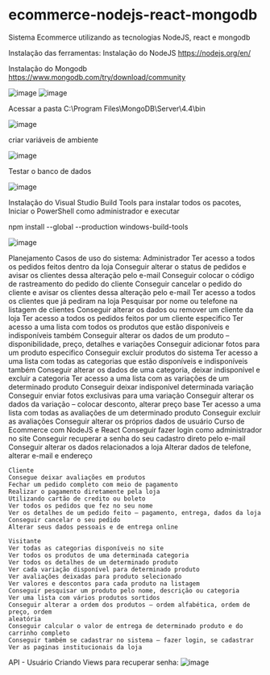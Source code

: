 # ecommerce-nodejs-react-mongodb
Sistema Ecommerce utilizando as tecnologias NodeJS, react e mongodb

Instalação das ferramentas:
  Instalação do NodeJS 
    https://nodejs.org/en/ 

Instalação do Mongodb 
  https://www.mongodb.com/try/download/community 

  ![image](https://user-images.githubusercontent.com/3227100/113346746-a1e49400-930a-11eb-84c5-cee33ba3b795.png)
  ![image](https://user-images.githubusercontent.com/3227100/113346785-af018300-930a-11eb-90f2-c9758e2eb6aa.png)

  Acessar a pasta C:\Program Files\MongoDB\Server\4.4\bin 
  
  ![image](https://user-images.githubusercontent.com/3227100/113346893-d0fb0580-930a-11eb-98e5-7e1da71e0dcb.png)

  criar variáveis de ambiente
  
  ![image](https://user-images.githubusercontent.com/3227100/113346965-e6702f80-930a-11eb-9415-8c510f6f12ac.png)
  
  Testar o banco de dados
  
  ![image](https://user-images.githubusercontent.com/3227100/113347105-10c1ed00-930b-11eb-8ee1-c56c97d93daf.png)

  Instalação do Visual Studio Build Tools para instalar todos os pacotes, Iniciar o PowerShell como administrador e executar 

  npm install --global --production windows-build-tools 
  
  ![image](https://user-images.githubusercontent.com/3227100/113347391-7dd58280-930b-11eb-84e2-92e0a140745f.png)

  
Planejamento
  Casos de uso do sistema:
    Administrador
    Ter acesso a todos os pedidos feitos dentro da loja
    Conseguir alterar o status de pedidos e avisar os clientes dessa alteração pelo e-mail
    Conseguir colocar o código de rastreamento do pedido do cliente
    Conseguir cancelar o pedido do cliente e avisar os clientes dessa alteração pelo e-mail
    Ter acesso a todos os clientes que já pediram na loja
    Pesquisar por nome ou telefone na listagem de clientes
    Conseguir alterar os dados ou remover um cliente da loja
    Ter acesso a todos os pedidos feitos por um cliente especifico
    Ter acesso a uma lista com todos os produtos que estão disponíveis e indisponíveis
    também
    Conseguir alterar os dados de um produto – disponibilidade, preço, detalhes e variações
    Conseguir adicionar fotos para um produto especifico
    Conseguir excluir produtos do sistema
    Ter acesso a uma lista com todas as categorias que estão disponíveis e indisponíveis
    também
    Conseguir alterar os dados de uma categoria, deixar indisponível e excluir a categoria
    Ter acesso a uma lista com as variações de um determinado produto
    Conseguir deixar indisponível determinada variação
    Conseguir enviar fotos exclusivas para uma variação
    Conseguir alterar os dados da variação – colocar desconto, alterar preço base
    Ter acesso a uma lista com todas as avaliações de um determinado produto
    Conseguir excluir as avaliações
    Conseguir alterar os próprios dados de usuário
    Curso de Ecommerce com NodeJS e React
    Conseguir fazer login como administrador no site
    Conseguir recuperar a senha do seu cadastro direto pelo e-mail
    Conseguir alterar os dados relacionados a loja
    Alterar dados de telefone, alterar e-mail e endereço
    
    Cliente
    Consegue deixar avaliações em produtos
    Fechar um pedido completo com meio de pagamento
    Realizar o pagamento diretamente pela loja
    Utilizando cartão de credito ou boleto
    Ver todos os pedidos que fez no seu nome
    Ver os detalhes de um pedido feito – pagamento, entrega, dados da loja
    Conseguir cancelar o seu pedido
    Alterar seus dados pessoais e de entrega online
    
    Visitante
    Ver todas as categorias disponíveis no site
    Ver todos os produtos de uma determinada categoria
    Ver todos os detalhes de um determinado produto
    Ver cada variação disponível para determinado produto
    Ver avaliações deixadas para produto selecionado
    Ver valores e descontos para cada produto na listagem
    Conseguir pesquisar um produto pelo nome, descrição ou categoria
    Ver uma lista com vários produtos sortidos
    Conseguir alterar a ordem dos produtos – ordem alfabética, ordem de preço, ordem
    aleatória
    Conseguir calcular o valor de entrega de determinado produto e do carrinho completo
    Conseguir também se cadastrar no sistema – fazer login, se cadastrar
    Ver as paginas institucionais da loja

API - Usuário
  Criando Views para recuperar senha:
    ![image](https://user-images.githubusercontent.com/3227100/113344834-fd615280-9307-11eb-9aac-61728b15345e.png)
